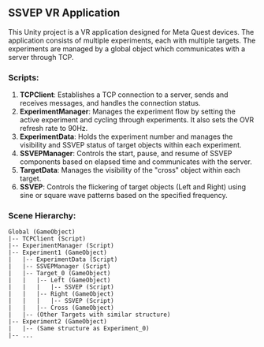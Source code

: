 ## **SSVEP VR Application**
This Unity project is a VR application designed for Meta Quest devices. The application consists of multiple experiments, each with multiple targets. The experiments are managed by a global object which communicates with a server through TCP.

### Scripts:

1. **TCPClient**: Establishes a TCP connection to a server, sends and receives messages, and handles the connection status.
2. **ExperimentManager**: Manages the experiment flow by setting the active experiment and cycling through experiments. It also sets the OVR refresh rate to 90Hz.
3. **ExperimentData**: Holds the experiment number and manages the visibility and SSVEP status of target objects within each experiment.
4. **SSVEPManager**: Controls the start, pause, and resume of SSVEP components based on elapsed time and communicates with the server.
5. **TargetData**: Manages the visibility of the "cross" object within each target.
6. **SSVEP**: Controls the flickering of target objects (Left and Right) using sine or square wave patterns based on the specified frequency.

### Scene Hierarchy:
```
Global (GameObject)
|-- TCPClient (Script)
|-- ExperimentManager (Script)
|-- Experiment1 (GameObject)
|   |-- ExperimentData (Script)
|   |-- SSVEPManager (Script)
|   |-- Target_0 (GameObject)
|   |   |-- Left (GameObject)
|   |   |   |-- SSVEP (Script)
|   |   |-- Right (GameObject)
|   |   |   |-- SSVEP (Script)
|   |   |-- Cross (GameObject)
|   |-- (Other Targets with similar structure)
|-- Experiment2 (GameObject)
|   |-- (Same structure as Experiment_0)
|-- ...
```